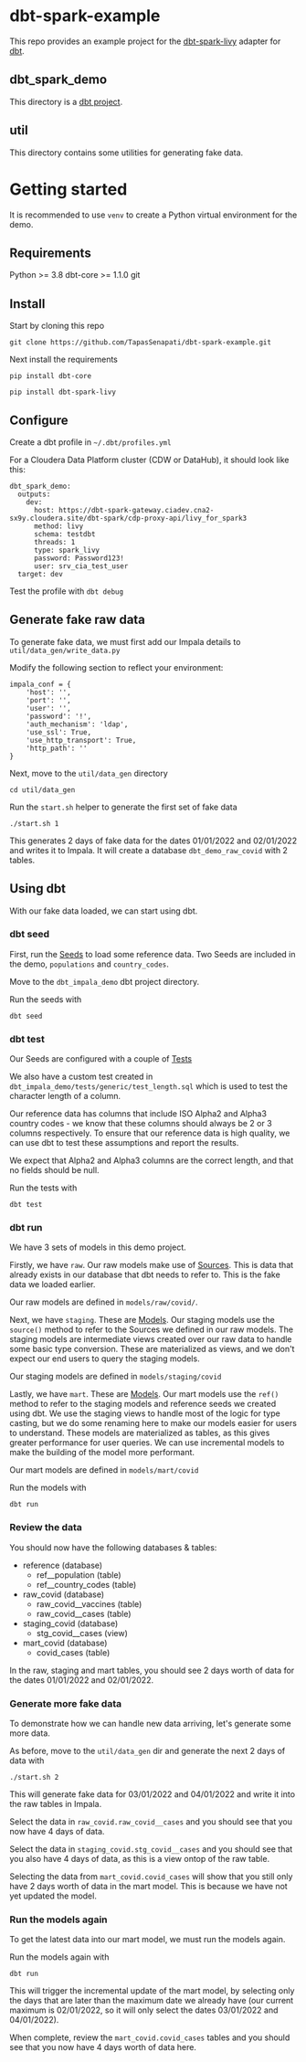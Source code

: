 # dbt-spark-example
This repo provides an example project for the [dbt-spark-livy](https://github.com/cloudera/dbt-spark-livy) adapter for [dbt](https://www.getdbt.com/).

## dbt_spark_demo
This directory is a [dbt project](https://docs.getdbt.com/docs/building-a-dbt-project/projects).

## util
This directory contains some utilities for generating fake data.

# Getting started
It is recommended to use `venv` to create a Python virtual environment for the demo.
## Requirements
Python >= 3.8
dbt-core >= 1.1.0
git 

## Install
Start by cloning this repo

`git clone https://github.com/TapasSenapati/dbt-spark-example.git`

Next install the requirements

`pip install dbt-core`

`pip install dbt-spark-livy`

## Configure

Create a dbt profile in `~/.dbt/profiles.yml`

For a Cloudera Data Platform cluster (CDW or DataHub), it should look like this:

```
dbt_spark_demo:
  outputs:
    dev:
      host: https://dbt-spark-gateway.ciadev.cna2-sx9y.cloudera.site/dbt-spark/cdp-proxy-api/livy_for_spark3
      method: livy
      schema: testdbt
      threads: 1
      type: spark_livy
      password: Password123!
      user: srv_cia_test_user
  target: dev

```

Test the profile  with `dbt debug`

## Generate fake raw data
To generate fake data, we must first add our Impala details to `util/data_gen/write_data.py`

Modify the following section to reflect your environment:

```
impala_conf = {
    'host': '',
    'port': '',
    'user': '',
    'password': '!',
    'auth_mechanism': 'ldap',
    'use_ssl': True,
    'use_http_transport': True,
    'http_path': ''
}
```

Next, move to the `util/data_gen` directory

`cd util/data_gen`

Run the `start.sh` helper to generate the first set of fake data

`./start.sh 1`

This generates 2 days of fake data for the dates 01/01/2022 and 02/01/2022 and writes it to Impala.
It will create a database `dbt_demo_raw_covid` with 2 tables.

## Using dbt
With our fake data loaded, we can start using dbt.

### dbt seed
First, run the [Seeds](https://docs.getdbt.com/docs/building-a-dbt-project/seeds) to load some reference data.
Two Seeds are included in the demo, `populations` and `country_codes`.

Move to the `dbt_impala_demo` dbt project directory.

Run the seeds with

`dbt seed`

### dbt test
Our Seeds are configured with a couple of [Tests](https://docs.getdbt.com/docs/building-a-dbt-project/tests)

We also have a custom test created in `dbt_impala_demo/tests/generic/test_length.sql` which is used to test the character length of a column.

Our reference data has columns that include ISO Alpha2 and Alpha3 country codes - we know that these columns should always be 2 or 3 columns respectively. To ensure that our reference data is high quality, we can use dbt to test these assumptions and report the results.

We expect that Alpha2 and Alpha3 columns are the correct length, and that no fields should be null.

Run the tests with

`dbt test`

### dbt run
We have 3 sets of models in this demo project.

Firstly, we have `raw`. Our raw models make use of [Sources](https://docs.getdbt.com/docs/building-a-dbt-project/using-sources). This is data that already exists in our database that dbt needs to refer to. This is the fake data we loaded earlier.

Our raw models are defined in `models/raw/covid/`.

Next, we have `staging`. These are [Models](https://docs.getdbt.com/docs/building-a-dbt-project/building-models). Our staging models use the `source()` method to refer to the Sources we defined in our raw models. The staging models are intermediate views created over our raw data to handle some basic type conversion. These are materialized as views, and we don't expect our end users to query the staging models.

Our staging models are defined in `models/staging/covid`

Lastly, we have `mart`. These are [Models](https://docs.getdbt.com/docs/building-a-dbt-project/building-models). Our mart models use the `ref()` method to refer to the staging models and reference seeds we created using dbt. We use the staging views to handle most of the logic for type casting, but we do some renaming here to make our models easier for users to understand. These models are materialized as tables, as this gives greater performance for user queries. We can use incremental models to make the building of the model more performant.

Our mart models are defined in `models/mart/covid`

Run the models with

`dbt run`

### Review the data

You should now have the following databases & tables:

- reference (database)
  - ref__population (table)
  - ref__country_codes (table)
- raw_covid (database)
  - raw_covid__vaccines (table)
  - raw_covid__cases (table)
- staging_covid (database)
  - stg_covid__cases (view)
- mart_covid (database)
  - covid_cases (table)

In the raw, staging and mart tables, you should see 2 days worth of data for the dates 01/01/2022 and 02/01/2022.

### Generate more fake data
To demonstrate how we can handle new data arriving, let's generate some more data.

As before, move to the `util/data_gen` dir and generate the next 2 days of data with

`./start.sh 2`

This will generate fake data for 03/01/2022 and 04/01/2022 and write it into the raw tables in Impala.

Select the data in `raw_covid.raw_covid__cases` and you should see that you now have 4 days of data.

Select the data in `staging_covid.stg_covid__cases` and you should see that you also have 4 days of data, as this is a view ontop of the raw table.

Selecting the data from `mart_covid.covid_cases` will show that you still only have 2 days worth of data in the mart model. This is because we have not yet updated the model.

### Run the models again
To get the latest data into our mart model, we must run the models again.

Run the models again with

`dbt run`

This will trigger the incremental update of the mart model, by selecting only the days that are later than the maximum date we already have (our current maximum is 02/01/2022, so it will only select the dates 03/01/2022 and 04/01/2022).

When complete, review the `mart_covid.covid_cases` tables and you should see that you now have 4 days worth of data here.